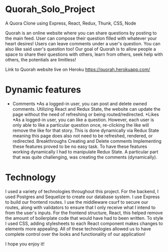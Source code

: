 # Quorah_Solo_Project
A Quora Clone using Express, React, Redux, Thunk, CSS, Node


Quorah is an online website where you can share questions by posting to the main feed. User can compose their question filled with whatever your heart desires! Users can leave comments under a user's question. You can also like said user's question too! Our goal of Quorah is to allow people a space to share their questions with others, learn from others, seek help with others, the potentials are limitless!

Link to Quorah website live on Heroku https://quorah.herokuapp.com/

# Dynamic features
 * Comments
  *As a logged-in user, you can post and delete owned comments. Utilizing React and Redux State, the website can update the page without the need of refreshing or being routed/redirected.
  *Likes
    *As a logged-in user, you can like a question. However, each user is only able to like a particular question once, re-clicking the like will remove the like for that story. This is done dynamically via Redux State meaning this page does also not need to be refreshed, rendered, or redirected.
Breakthroughs
Creating and Delete comments
Implementing these features proved to be no easy task. To have these features working dynamically I had to manipulate Redux State. A particular part that was quite challenging, was creating the comments (dynamically). 
# Technology
I used a variety of technologies throughout this project. For the backend, I used Postgres and Sequelize to create our database system. I use Express to build our frontend routes. I use the middleware csurf to secure our routes, along with validators to ensure that I only receive what I intend to from the user's inputs. For the frontend structure, React, this helped remove the amount of boilerplate code that would have had to been written. To style I used CSS, adding stylesheets to each React component makes changes to elements more appealing. All of these technologies allowed us to have complete control over the looks and functionality of our application!

I hope you enjoy it!
